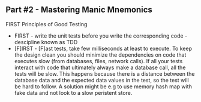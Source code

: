 ## Part #2 - Mastering Manic Mnemonics


FIRST Principles of Good Testing
  * FIRST - write the unit tests before you write the corresponding code - descipline known as TDD
  * [F]IRST - [F]ast tests, take few milliseconds at least to execute. 
  To keep the design clean you should minimize the dependencies on code that executes slow (from databases, files, network calls). If all your tests interact with code that ultimately always make a database call, all the tests will be slow. This happens because there is a distance between the database data and the expected data values in the test, so the test will be hard to follow. A solution might be e.g to use memory hash map with fake data and not look to a slow peristent store.
             
